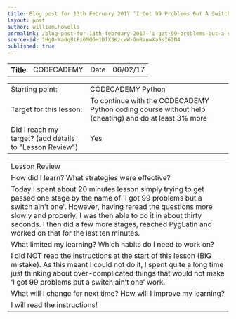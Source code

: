 ```yaml
---
title: Blog post for 13th February 2017 ‘I Got 99 Problems But A Switch Ain’t One’ until 'PygLatin'
layout: post
author: william.howells
permalink: /blog-post-for-13th-february-2017-‘i-got-99-problems-but-a-switch-ain’t-one’-until-'pyglatin'/
source-id: 1HgO-Xa0q8tFx6MQGH1DfX3KzcwW-GmRanwXaSsI62N4
published: true
---
```

<table>
  <tr>
    <th>Title</th>
    <td>CODECADEMY</td>
    <td>Date</td>
    <td>06/02/17</td>
  </tr>
</table>


<table>
  <tr>
    <td>
Starting point:
</td>
    <td>
CODECADEMY Python</td>
  </tr>
  <tr>
    <td>
Target for this lesson:</td>
    <td>
To continue with the CODECADEMY Python coding course without help (cheating) and do at least 3% more</td>
  </tr>
  <tr>
    <td>Did I reach my target? 
(add details to "Lesson Review")</td>
    <td> 
Yes</td>
  </tr>
</table>


<table>
  <tr>
    <td>
Lesson Review</td>
  </tr>
  <tr>
    <td>How did I learn?   What strategies were effective?</td>
  </tr>
  <tr>
    <td>
Today I spent about 20 minutes lesson simply trying to get passed one stage by the name of 'I got 99 problems but a switch ain't one’.  However, having reread the questions more slowly and properly, I was then able to do it in about thirty seconds.  I then did a few more stages, reached PygLatin and worked on that for the last ten minutes.</td>
  </tr>
  <tr>
    <td>What limited my learning?   Which habits do I need to work on?</td>
  </tr>
  <tr>
    <td>
I did NOT read the instructions at the start of this lesson (BIG mistake).  As this meant I could not do it, I spent quite a long time just thinking about over-complicated things that would not make ‘I got 99 problems but a switch ain’t one’ work.</td>
  </tr>
  <tr>
    <td>What will I change for next time?   How will I improve my learning?</td>
  </tr>
  <tr>
    <td>
I will read the instructions!</td>
  </tr>
</table>


